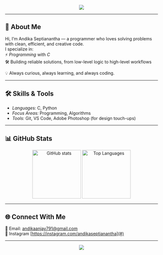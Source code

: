 <!-- Banner -->
<p align="center">
  <img src="https://capsule-render.vercel.app/api?type=waving&color=gradient&height=220&section=header&text=Hello%20World!%20I'm%20hshs%20jahajh👨‍💻&fontSize=40&fontAlignY=35&desc=C%20%26%20C%20Enthusiast%20%7C%20Problem%20Solver%20%7C%20Code%20Craftsman&descAlignY=55&descAlign=50" />
</p>

---

## 👋 About Me
Hi, I’m Andika Septianantha — a programmer who loves solving problems with clean, efficient, and creative code.  
I specialize in:  
⚡ *Programming* with *C*    
🛠 Building reliable solutions, from low-level logic to high-level workflows  

💡 Always curious, always learning, and always coding.

---

## 🛠 Skills & Tools
- *Languages:* C, Python
- *Focus Areas:* Programming,  Algorithms
- *Tools:* Git, VS Code, Adobe Photoshop (for design touch-ups)  
 
---

## 📊 GitHub Stats  

<p align="center">
  <img src="https://github-readme-stats.vercel.app/api?username=andikaseptianantha&show_icons=true&theme=tokyonight" alt="GitHub stats" height="160" />
  <img src="https://github-readme-stats.vercel.app/api/top-langs/?username=andikaseptianantha&layout=compact&theme=tokyonight" alt="Top Languages" height="160"/>
</p>

---

## 🌐 Connect With Me  
📧 Email: [andikaanjay791@gmail.com](#)    
🔗 Instagram [https://instagram.com/andikaseptianantha](#)  

---

<p align="center">
  <img src="https://capsule-render.vercel.app/api?type=waving&color=gradient&height=120&section=footer"/>
</p>
